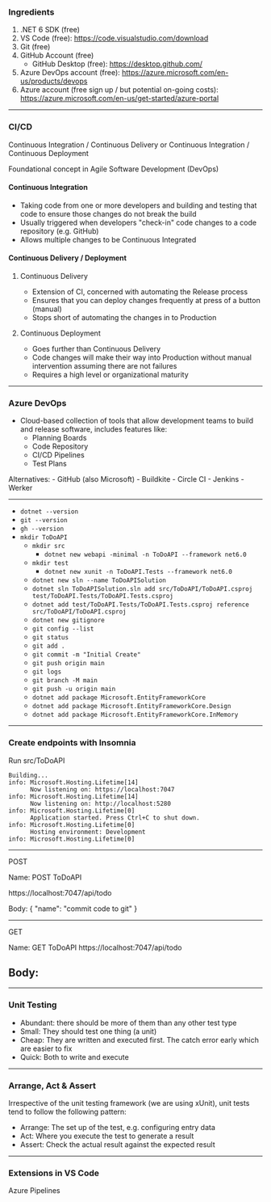 ### Ingredients

1. .NET 6 SDK (free)
2. VS Code (free): https://code.visualstudio.com/download
3. Git (free)
4. GitHub Account (free)
    - GitHub Desktop (free): https://desktop.github.com/
5. Azure DevOps account (free): https://azure.microsoft.com/en-us/products/devops
6. Azure account (free sign up / but potential on-going costs): https://azure.microsoft.com/en-us/get-started/azure-portal

---

### CI/CD

Continuous Integration / Continuous Delivery
or
Continuous Integration / Continuous Deployment

Foundational concept in Agile Software Development (DevOps)

#### Continuous Integration

- Taking code from one or more developers and building and testing that code to ensure those changes do not break the build
- Usually triggered when developers "check-in" code changes to a code repository (e.g. GitHub)
- Allows multiple changes to be Continuous Integrated

#### Continuous Delivery / Deployment

1. Continuous Delivery
    - Extension of CI, concerned with automating the Release process
    - Ensures that you can deploy changes frequently at press of a button (manual)
    - Stops short of automating the changes in to Production

2. Continuous Deployment
    - Goes further than Continuous Delivery
    - Code changes will make their way into Production without manual intervention assuming there are not failures
    - Requires a high level or organizational maturity

---

### Azure DevOps

- Cloud-based collection of tools that allow development teams to build and release software, includes features like:
    - Planning Boards
    - Code Repository
    - CI/CD Pipelines
    - Test Plans

Alternatives:
    - GitHub (also Microsoft)
    - Buildkite
    - Circle CI
    - Jenkins
    - Werker

---

- ```dotnet --version```
- ```git --version```
- ```gh --version```
- ```mkdir ToDoAPI```
    - ```mkdir src```
        - ```dotnet new webapi -minimal -n ToDoAPI --framework net6.0```
    - ```mkdir test```
        - ```dotnet new xunit -n ToDoAPI.Tests --framework net6.0``` 
    - ```dotnet new sln --name ToDoAPISolution```
    - ```dotnet sln ToDoAPISolution.sln add src/ToDoAPI/ToDoAPI.csproj test/ToDoAPI.Tests/ToDoAPI.Tests.csproj```
    - ```dotnet add test/ToDoAPI.Tests/ToDoAPI.Tests.csproj reference src/ToDoAPI/ToDoAPI.csproj```
    - ```dotnet new gitignore```
    - ```git config --list```
    - ```git status```
    - ```git add .```
    - ```git commit -m "Initial Create"```
    - ```git push origin main```
    - ```git logs```
    - ```git branch -M main```
    - ```git push -u origin main```
    - ```dotnet add package Microsoft.EntityFrameworkCore```
    - ```dotnet add package Microsoft.EntityFrameworkCore.Design```
    - ```dotnet add package Microsoft.EntityFrameworkCore.InMemory```

---

### Create endpoints with Insomnia

Run src/ToDoAPI
```
Building...
info: Microsoft.Hosting.Lifetime[14]
      Now listening on: https://localhost:7047
info: Microsoft.Hosting.Lifetime[14]
      Now listening on: http://localhost:5280
info: Microsoft.Hosting.Lifetime[0]
      Application started. Press Ctrl+C to shut down.
info: Microsoft.Hosting.Lifetime[0]
      Hosting environment: Development
info: Microsoft.Hosting.Lifetime[0]
```

---

POST

Name: POST ToDoAPI

https://localhost:7047/api/todo

Body:
{
	"name": "commit code to git"
}

---

GET

Name: GET ToDoAPI
https://localhost:7047/api/todo

Body:
-


---

### Unit Testing

- Abundant: there should be more of them than any other test type
- Small: They should test one thing (a unit)
- Cheap: They are written and executed first. The catch error early which are easier to fix
- Quick: Both to write and execute

--- 

### Arrange, Act & Assert

Irrespective of the unit testing framework (we are using xUnit), unit tests tend to follow the following pattern:
- Arrange: The set up of the test, e.g. configuring entry data 
- Act: Where you execute the test to generate a result
- Assert: Check the actual result against the expected result

---

### Extensions in VS Code

Azure Pipelines


